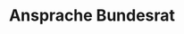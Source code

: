 ---
layout: entry
title: Ansprache Bundesrat
organization: Schweizerische Eidgenossenschaft
usagedate: 2023-08-01
language: fr
fulltitle: Discours de conseiller fédéral de 1ere August 2023
watermark: None
fileExtension: webm
---
